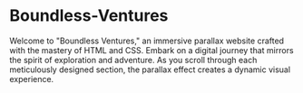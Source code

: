# Boundless-Ventures
Welcome to "Boundless Ventures," an immersive parallax website crafted with the mastery of HTML and CSS. Embark on a digital journey that mirrors the spirit of exploration and adventure. As you scroll through each meticulously designed section, the parallax effect creates a dynamic visual experience.          
      
    
    
      
         
                
    
           
                   
          
                        
           
               
        
        
  
 
 
